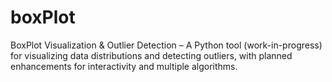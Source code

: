# boxPlot
BoxPlot Visualization &amp; Outlier Detection – A Python tool (work-in-progress) for visualizing data distributions and detecting outliers, with planned enhancements for interactivity and multiple algorithms.
